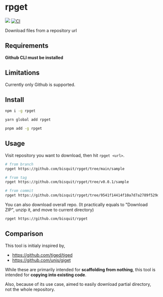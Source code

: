 # rpget

<a href="https://www.npmjs.com/package/rpget"><img src="https://img.shields.io/npm/v/rpget"></a>
[![CI](https://github.com/bisquit/rpget/actions/workflows/ci.yml/badge.svg)](https://github.com/bisquit/rpget/actions/workflows/ci.yml)

Download files from a repository url

## Requirements

**Github CLI must be installed**

## Limitations

Currently only Github is supported.

## Install

```sh
npm i -g rpget
```

```sh
yarn global add rpget
```

```sh
pnpm add -g rpget
```

## Usage

Visit repository you want to download, then hit `rpget <url>`.

```sh
# from branch
rpget https://github.com/bisquit/rpget/tree/main/sample

# from tag
rpget https://github.com/bisquit/rpget/tree/v0.0.1/sample

# from commit
rpget https://github.com/bisquit/rpget/tree/9541f14414f10a7d7a2789f529dce6d4bebeaa42/sample
```

You can also download overall repo. (It practically equals to "Download ZIP", unzip it, and move to current directory)

```sh
rpget https://github.com/bisquit/rpget
```

## Comparison

This tool is initialy inspired by,

- https://github.com/tiged/tiged
- https://github.com/unjs/giget

While these are primarily intended for **scaffolding from nothing**, this tool is intended for **copying into existing code**.

Also, because of its use case, aimed to easily download partial directory, not the whole repository.
